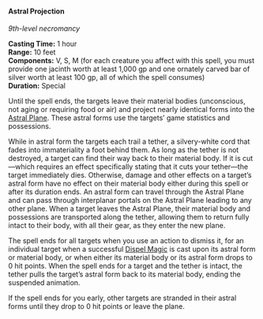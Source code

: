 #### Astral Projection
<!-- TODO Check and tag this spell -->
<!-- markdownlint-disable-next-line no-emphasis-as-heading -->
_9th-level necromancy_

**Casting Time:** 1 hour \
**Range:** 10 feet \
**Components:** V, S, M (for each creature you affect with this spell, you must provide one jacinth worth at least 1,000 gp and one ornately carved bar of silver worth at least 100 gp, all of which the spell consumes) \
**Duration:** Special

Until the spell ends, the targets leave their material bodies (unconscious, not aging or requiring food or air) and project nearly identical forms into the [Astral Plane](#Planes_of_Existence_planes_of_existence).
These astral forms use the targets’ game statistics and possessions.

While in astral form the targets each trail a tether, a silvery-white cord that fades into immateriality a foot behind them.
As long as the tether is not destroyed, a target can find their way back to their material body.
If it is cut—which requires an effect specifically stating that it cuts your tether—the target immediately dies.
Otherwise, damage and other effects on a target’s astral form have no effect on their material body either during this spell or after its duration ends.
An astral form can travel through the Astral Plane and can pass through interplanar portals on the Astral Plane leading to any other plane.
When a target leaves the Astral Plane, their material body and possessions are transported along the tether, allowing them to return fully intact to their body, with all their gear, as they enter the new plane.

The spell ends for all targets when you use an action to dismiss it, for an individual target when a successful [Dispel Magic](#Dispel_Magic_dispel_magic) is cast upon its astral form or material body, or when either its material body or its astral form drops to 0 hit points.
When the spell ends for a target and the tether is intact, the tether pulls the target’s astral form back to its material body, ending the suspended animation.

If the spell ends for you early, other targets are stranded in their astral forms until they drop to 0 hit points or leave the plane.

